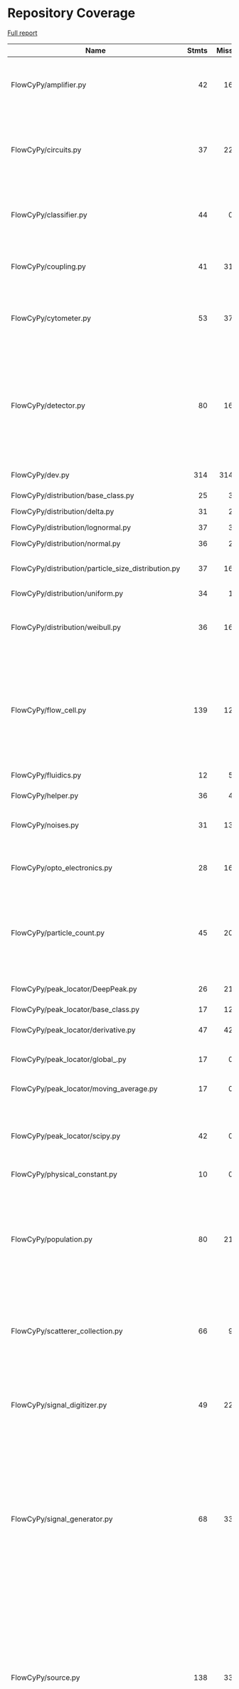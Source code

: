 # Repository Coverage

[Full report](https://htmlpreview.github.io/?https://github.com/MartinPdeS/FlowCyPy/blob/python-coverage-comment-action-data/htmlcov/index.html)

| Name                                                  |    Stmts |     Miss |   Branch |   BrPart |   Cover |   Missing |
|------------------------------------------------------ | -------: | -------: | -------: | -------: | ------: | --------: |
| FlowCyPy/amplifier.py                                 |       42 |       16 |        8 |        0 |     52% |67-69, 73-75, 82, 89, 96-98, 124-138 |
| FlowCyPy/circuits.py                                  |       37 |       22 |        0 |        0 |     41% |24-25, 43-45, 63-67, 78-83, 100-104, 115-120 |
| FlowCyPy/classifier.py                                |       44 |        0 |        8 |        4 |     92% |32->35, 74->78, 121->125, 172->176 |
| FlowCyPy/coupling.py                                  |       41 |       31 |        8 |        0 |     20% |49-65, 107-158, 200-253 |
| FlowCyPy/cytometer.py                                 |       53 |       37 |       16 |        0 |     23% |42-44, 63-74, 108-164, 181-198 |
| FlowCyPy/detector.py                                  |       80 |       16 |       12 |        5 |     75% |105, 127, 149, 169, 177, 189, 210-214, 299-307, 384, 403, 423 |
| FlowCyPy/dev.py                                       |      314 |      314 |       54 |        0 |      0% |    1-1114 |
| FlowCyPy/distribution/base\_class.py                  |       25 |        3 |        0 |        0 |     88% |32, 36, 65 |
| FlowCyPy/distribution/delta.py                        |       31 |        2 |        2 |        1 |     91% |   74, 104 |
| FlowCyPy/distribution/lognormal.py                    |       37 |        3 |        4 |        2 |     88% |90, 92, 124 |
| FlowCyPy/distribution/normal.py                       |       36 |        2 |        2 |        1 |     92% |   89, 128 |
| FlowCyPy/distribution/particle\_size\_distribution.py |       37 |       16 |        4 |        0 |     51% |86-94, 120-130, 133 |
| FlowCyPy/distribution/uniform.py                      |       34 |        1 |        0 |        0 |     97% |       117 |
| FlowCyPy/distribution/weibull.py                      |       36 |       16 |        2 |        0 |     53% |28, 32, 36, 57-62, 79, 102-112, 115 |
| FlowCyPy/flow\_cell.py                                |      139 |       12 |       28 |        6 |     86% |116-122, 127, 290->293, 355, 361-367, 439->443, 500->503 |
| FlowCyPy/fluidics.py                                  |       12 |        5 |        0 |        0 |     58% |19-20, 36-45 |
| FlowCyPy/helper.py                                    |       36 |        4 |       16 |        4 |     85% |28, 59, 63, 67 |
| FlowCyPy/noises.py                                    |       31 |       13 |        6 |        1 |     51% |8-14, 66-68, 79, 83-89 |
| FlowCyPy/opto\_electronics.py                         |       28 |       16 |        6 |        0 |     35% |31-34, 48-57, 74-78, 146-155 |
| FlowCyPy/particle\_count.py                           |       45 |       20 |       20 |        4 |     51% |31-32, 42, 65-73, 102-105, 111, 116-121, 128 |
| FlowCyPy/peak\_locator/DeepPeak.py                    |       26 |       21 |        0 |        0 |     19% |70-74, 120-153 |
| FlowCyPy/peak\_locator/base\_class.py                 |       17 |       12 |        6 |        0 |     22% |     39-60 |
| FlowCyPy/peak\_locator/derivative.py                  |       47 |       42 |       20 |        0 |      7% |50-54, 84-138 |
| FlowCyPy/peak\_locator/global\_.py                    |       17 |        0 |        6 |        2 |     91% |70->73, 73->exit |
| FlowCyPy/peak\_locator/moving\_average.py             |       17 |        0 |        6 |        2 |     91% |95->98, 98->exit |
| FlowCyPy/peak\_locator/scipy.py                       |       42 |        0 |       10 |        4 |     92% |86->94, 97->104, 111->116, 116->121 |
| FlowCyPy/physical\_constant.py                        |       10 |        0 |        0 |        0 |    100% |           |
| FlowCyPy/population.py                                |       80 |       21 |       18 |        5 |     69% |46-47, 50, 79-80, 83, 145, 227-231, 253-255, 281, 291, 301, 340-349 |
| FlowCyPy/scatterer\_collection.py                     |       66 |        9 |       24 |        5 |     80% |65, 122, 140, 144, 151-156, 211 |
| FlowCyPy/signal\_digitizer.py                         |       49 |       22 |       10 |        1 |     47% |62, 91-95, 116, 120-124, 127-132, 138-156 |
| FlowCyPy/signal\_generator.py                         |       68 |       33 |       16 |        4 |     46% |42-45, 70-71, 99-100, 114, 137, 160, 181, 194-206, 225-239, 264-278, 303-320 |
| FlowCyPy/source.py                                    |      138 |       33 |       54 |       13 |     71% |37, 45, 57, 63-69, 77, 89, 92, 97-109, 175-183, 220, 222, 269, 275-277, 325, 327, 331, 333, 387, 393 |
| FlowCyPy/sub\_frames/acquisition.py                   |      112 |       83 |       40 |        0 |     19% |16-19, 36-56, 70-92, 99-103, 107, 112, 139-164, 200-216, 227-236, 247, 251, 259-287 |
| FlowCyPy/sub\_frames/base.py                          |        5 |        0 |        0 |        0 |    100% |           |
| FlowCyPy/sub\_frames/classifier.py                    |       15 |        8 |        2 |        0 |     41% |     35-49 |
| FlowCyPy/sub\_frames/peaks.py                         |       74 |       54 |       12 |        0 |     23% |18-24, 42-44, 62-64, 80-81, 99-114, 155-172, 193-218, 243-259 |
| FlowCyPy/sub\_frames/scatterer.py                     |       75 |       54 |       20 |        0 |     22% |23-30, 46-55, 80-99, 126-138, 174-189, 207-222 |
| FlowCyPy/sub\_frames/utils.py                         |       79 |       61 |       26 |        0 |     17% |35-46, 108-133, 159-204, 228-243 |
| FlowCyPy/triggering\_system.py                        |       82 |       61 |       12 |        0 |     22% |18-21, 37-51, 65-94, 127-138, 154-164, 197-208, 227-237, 270-281, 311-330 |
| FlowCyPy/units.py                                     |       27 |        0 |        4 |        0 |    100% |           |
| FlowCyPy/utils.py                                     |       56 |       56 |       14 |        0 |      0% |     1-134 |
|                                             **TOTAL** | **2240** | **1119** |  **496** |   **64** | **46%** |           |


## Setup coverage badge

Below are examples of the badges you can use in your main branch `README` file.

### Direct image

[![Coverage badge](https://raw.githubusercontent.com/MartinPdeS/FlowCyPy/python-coverage-comment-action-data/badge.svg)](https://htmlpreview.github.io/?https://github.com/MartinPdeS/FlowCyPy/blob/python-coverage-comment-action-data/htmlcov/index.html)

This is the one to use if your repository is private or if you don't want to customize anything.

### [Shields.io](https://shields.io) Json Endpoint

[![Coverage badge](https://img.shields.io/endpoint?url=https://raw.githubusercontent.com/MartinPdeS/FlowCyPy/python-coverage-comment-action-data/endpoint.json)](https://htmlpreview.github.io/?https://github.com/MartinPdeS/FlowCyPy/blob/python-coverage-comment-action-data/htmlcov/index.html)

Using this one will allow you to [customize](https://shields.io/endpoint) the look of your badge.
It won't work with private repositories. It won't be refreshed more than once per five minutes.

### [Shields.io](https://shields.io) Dynamic Badge

[![Coverage badge](https://img.shields.io/badge/dynamic/json?color=brightgreen&label=coverage&query=%24.message&url=https%3A%2F%2Fraw.githubusercontent.com%2FMartinPdeS%2FFlowCyPy%2Fpython-coverage-comment-action-data%2Fendpoint.json)](https://htmlpreview.github.io/?https://github.com/MartinPdeS/FlowCyPy/blob/python-coverage-comment-action-data/htmlcov/index.html)

This one will always be the same color. It won't work for private repos. I'm not even sure why we included it.

## What is that?

This branch is part of the
[python-coverage-comment-action](https://github.com/marketplace/actions/python-coverage-comment)
GitHub Action. All the files in this branch are automatically generated and may be
overwritten at any moment.